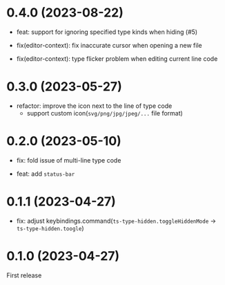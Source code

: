 # 0.4.0 (2023-08-22)

- feat: support for ignoring specified type kinds when hiding (#5)

- fix(editor-context): fix inaccurate cursor when opening a new file

- fix(editor-context): type flicker problem when editing current line code

# 0.3.0 (2023-05-27)

- refactor: improve the icon next to the line of type code
  - support custom icon(`svg/png/jpg/jpeg/...` file format)

# 0.2.0 (2023-05-10)

- fix: fold issue of multi-line type code

- feat: add `status-bar`

# 0.1.1 (2023-04-27)

- fix: adjust keybindings.command(`ts-type-hidden.toggleHiddenMode` -> `ts-type-hidden.toogle`)

# 0.1.0 (2023-04-27)

First release

